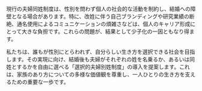 現行の夫婦同姓制度は、性別を問わず個人の社会的な活動を制約し、結婚への障壁となる場合があります。特に、改姓に伴う自己ブランディングや研究業績の断絶、通名使用によるコミュニケーションの煩雑さなどは、個人のキャリア形成にとって大きな負担です。これらの問題が、結果として少子化の一因ともなり得ます。

私たちは、誰もが性別にとらわれず、自分らしい生き方を選択できる社会を目指します。その実現に向け、結婚後も夫婦がそれぞれの姓を名乗るか、あるいは同姓とするかを自由に選べる「選択的夫婦別姓制度」の導入を提案します。これは、家族のあり方についての多様な価値観を尊重し、一人ひとりの生き方を支えるための重要な一歩です。